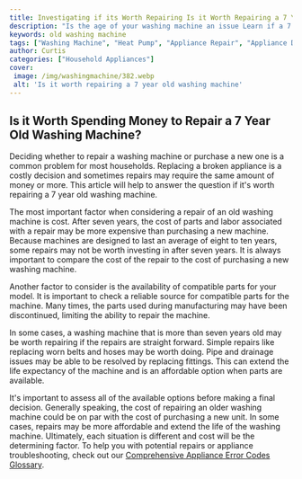 ```yaml
---
title: Investigating if its Worth Repairing Is it Worth Repairing a 7 Year Old Washing Machine
description: "Is the age of your washing machine an issue Learn if a 7 year old washing machine is worth repairing or if its time to look into an upgrade"
keywords: old washing machine
tags: ["Washing Machine", "Heat Pump", "Appliance Repair", "Appliance Disposal", "Laundry Appliances", "Clean Appliance"]
author: Curtis
categories: ["Household Appliances"]
cover: 
 image: /img/washingmachine/382.webp
 alt: 'Is it worth repairing a 7 year old washing machine'
---
```

## Is it Worth Spending Money to Repair a 7 Year Old Washing Machine?
Deciding whether to repair a washing machine or purchase a new one is a common problem for most households. Replacing a broken appliance is a costly decision and sometimes repairs may require the same amount of money or more. This article will help to answer the question if it's worth repairing a 7 year old washing machine.

The most important factor when considering a repair of an old washing machine is cost. After seven years, the cost of parts and labor associated with a repair may be more expensive than purchasing a new machine. Because machines are designed to last an average of eight to ten years, some repairs may not be worth investing in after seven years. It is always important to compare the cost of the repair to the cost of purchasing a new washing machine. 

Another factor to consider is the availability of compatible parts for your model. It is important to check a reliable source for compatible parts for the machine. Many times, the parts used during manufacturing may have been discontinued, limiting the ability to repair the machine. 

In some cases, a washing machine that is more than seven years old may be worth repairing if the repairs are straight forward. Simple repairs like replacing worn belts and hoses may be worth doing. Pipe and drainage issues may be able to be resolved by replacing fittings. This can extend the life expectancy of the machine and is an affordable option when parts are available. 

It's important to assess all of the available options before making a final decision. Generally speaking, the cost of repairing an older washing machine could be on par with the cost of purchasing a new unit. In some cases, repairs may be more affordable and extend the life of the washing machine. Ultimately, each situation is different and cost will be the determining factor. To help you with potential repairs or appliance troubleshooting, check out our [Comprehensive Appliance Error Codes Glossary](./error-codes/).
